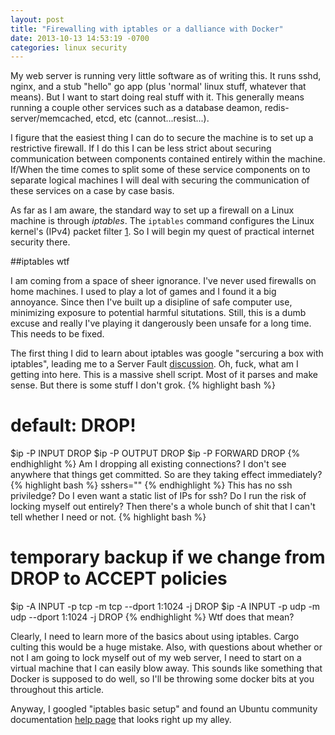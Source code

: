 ```yaml
---
layout: post
title: "Firewalling with iptables or a dalliance with Docker"
date: 2013-10-13 14:53:19 -0700
categories: linux security
---
```

[1]: http://ipset.netfilter.org/iptables.man.html "man page"
[2]: http://serverfault.com/questions/184646/a-secure-standard-iptables-rule-set-for-a-basic-https-webserver "Server Fault example"
[3]: https://help.ubuntu.com/community/IptablesHowTo "Ubuntu help page"

My web server is running very little software as of writing this.
It runs sshd, nginx, and a stub "hello" go app (plus 'normal' linux stuff,
whatever that means). But I want to start doing real stuff with it. This
generally means running a couple other services such as a database deamon,
redis-server/memcached, etcd, etc (cannot...resist...).

I figure that the easiest thing I can do to secure the machine is to set
up a restrictive firewall. If I do this I can be less strict about securing
communication between components contained entirely within the machine. If/When
the time comes to split some of these service components on to separate logical
machines I will deal with securing the communication of these services on a case
by case basis.

As far as I am aware, the standard way to set up a firewall on a Linux machine
is through *iptables*. The `iptables` command configures the Linux kernel's
(IPv4) packet filter [1][]. So I will begin my quest of practical internet
security there.

##iptables wtf

I am coming from a space of sheer ignorance. I've never used firewalls on home
machines. I used to play a lot of games and I found it a big annoyance. Since
then I've built up a disipline of safe computer use, minimizing exposure to
potential harmful situtations. Still, this is a dumb excuse and really I've
playing it dangerously been unsafe for a long time. This needs to be fixed.

The first thing I did to learn about iptables was google "sercuring a box with
iptables", leading me to a Server Fault [discussion][2]. Oh, fuck, what am I
getting into here. This is a massive shell script. Most of it parses and make
sense.  But there is some stuff I don't grok.
{% highlight bash %}
  # default: DROP!
  $ip -P INPUT DROP
  $ip -P OUTPUT DROP
  $ip -P FORWARD DROP
{% endhighlight %}
Am I dropping all existing connections? I don't see anywhere that things get
committed. So are they taking effect immediately?
{% highlight bash %}
  sshers=""
{% endhighlight %}
This has no ssh priviledge? Do I even want a static list of IPs for ssh?
Do I run the risk of locking myself out entirely? Then there's a whole bunch
of shit that I can't tell whether I need or not.
{% highlight bash %}
  # temporary backup if we change from DROP to ACCEPT policies
  $ip -A INPUT -p tcp -m tcp --dport 1:1024 -j DROP
  $ip -A INPUT -p udp -m udp --dport 1:1024 -j DROP
{% endhighlight %}
Wtf does that mean?

Clearly, I need to learn more of the basics about using iptables.
Cargo culting this would be a huge mistake. Also, with questions about whether
or not I am going to lock myself out of my web server, I need to start on a
virtual machine that I can easily blow away. This sounds like something that
Docker is supposed to do well, so I'll be throwing some docker bits at you
throughout this article.

Anyway, I googled "iptables basic setup" and found an Ubuntu community
documentation [help page][3] that looks right up my alley.

